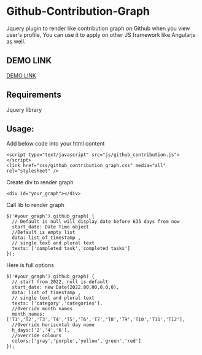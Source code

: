 # Github-Contribution-Graph
Jquery plugin to render like contribution graph on Github when you view user's profile, You can use it to apply on other JS framework like Angularjs as well. 

## DEMO LINK

[DEMO LINK](http://bachvtuan.github.io/Github-Contribution-Graph/)

## Requirements

Jquery library

## Usage:
Add below code into your html content

```
<script type="text/javascript" src="js/github_contribution.js"></script>
<link href="css/github_contribution_graph.css" media="all" rel="stylesheet" />
```

Create div to render graph

```
<div id="your_graph"></div>

```

Call lib to render graph

```
$('#your_graph').github_graph( {
  // Default is null will display date before 635 days from now
  start_date: Date Time object
  //Default is empty list
  data: list_of_timestamp ,
  // single text and plural text
  texts: ['completed task','completed tasks']
});

```
Here is full options

```
$('#your_graph').github_graph( {
  // start from 2022, null is default
  start_date: new Date(2022,00,00,0,0,0),
  data: list_of_timestamp ,
  // single text and plural text
  texts: ['category','categories'],
  //Override month names
  month_names: ['T1','T2','T3','T4','T5','T6','T7','T8','T9','T10','T11','T12'],
  //Override horizontal day name
  h_days:['2','4','6'],
  //override colours
  colors:['gray','purple','yellow','green','red']
});
```